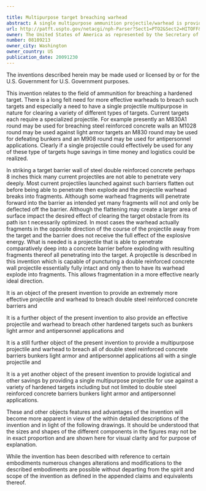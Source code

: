 ```yaml
---

title: Multipurpose target breaching warhead
abstract: A single multipurpose ammunition projectile/warhead is provided, which has the capability of clearing a variety of different types of hardened targets. The single projectile of this invention may be used for breaching steel reinforced concrete walls; may be used against light armor targets; may be used for defeating bunkers; and may also be used for antipersonnel applications. Huge savings in time, money, inventory and logistics are realized through utilizing only this one multipurpose ammunition against all these types of targets. This multipurpose projectile, among other superb capabilities, is able to puncture an eight inch double steel reinforced concrete wall timed to then have its warhead explode into fragments. This allows fragmentation in a more effective, nearly ideal direction. The projectile warhead of made of extremely thick walled 300M steel; with the projectile center of gravity to be located equidistant between a pair of bourrelets, for increased stability.
url: http://patft.uspto.gov/netacgi/nph-Parser?Sect1=PTO2&Sect2=HITOFF&p=1&u=%2Fnetahtml%2FPTO%2Fsearch-adv.htm&r=1&f=G&l=50&d=PALL&S1=08109213&OS=08109213&RS=08109213
owner: The United States of America as represented by the Secretary of the Army
number: 08109213
owner_city: Washington
owner_country: US
publication_date: 20091230
---
```

The inventions described herein may be made used or licensed by or for the U.S. Government for U.S. Government purposes.

This invention relates to the field of ammunition for breaching a hardened target. There is a long felt need for more effective warheads to breach such targets and especially a need to have a single projectile multipurpose in nature for clearing a variety of different types of targets. Current targets each require a specialized projectile. For example presently an M830A1 round may be used for breaching steel reinforced concrete walls an M1028 round may be used against light armor targets an M830 round may be used for defeating bunkers and an M908 round may be used for antipersonnel applications. Clearly if a single projectile could effectively be used for any of these type of targets huge savings in time money and logistics could be realized.

In striking a target barrier wall of steel double reinforced concrete perhaps 8 inches thick many current projectiles are not able to penetrate very deeply. Most current projectiles launched against such barriers flatten out before being able to penetrate then explode and the projectile warhead breaks into fragments. Although some warhead fragments will penetrate forward into the barrier as intended yet many fragments will not and only be deflected off the barrier. Although the flattening may create a larger area of surface impact the desired effect of clearing the target obstacle from its path isn t necessarily optimized. In most cases the warhead actually fragments in the opposite direction of the course of the projectile away from the target and the barrier does not receive the full effect of the explosive energy. What is needed is a projectile that is able to penetrate comparatively deep into a concrete barrier before exploding with resulting fragments thereof all penetrating into the target. A projectile is described in this invention which is capable of puncturing a double reinforced concrete wall projectile essentially fully intact and only then to have its warhead explode into fragments. This allows fragmentation in a more effective nearly ideal direction.

It is an object of the present invention to provide an extremely more effective projectile and warhead to breach double steel reinforced concrete barriers and 

It is a further object of the present invention to also provide an effective projectile and warhead to breach other hardened targets such as bunkers light armor and antipersonnel applications and 

It is a still further object of the present invention to provide a multipurpose projectile and warhead to breach all of double steel reinforced concrete barriers bunkers light armor and antipersonnel applications all with a single projectile and 

It is a yet another object of the present invention to provide logistical and other savings by providing a single multipurpose projectile for use against a variety of hardened targets including but not limited to double steel reinforced concrete barriers bunkers light armor and antipersonnel applications.

These and other objects features and advantages of the invention will become more apparent in view of the within detailed descriptions of the invention and in light of the following drawings. It should be understood that the sizes and shapes of the different components in the figures may not be in exact proportion and are shown here for visual clarity and for purpose of explanation.

While the invention has been described with reference to certain embodiments numerous changes alterations and modifications to the described embodiments are possible without departing from the spirit and scope of the invention as defined in the appended claims and equivalents thereof.


